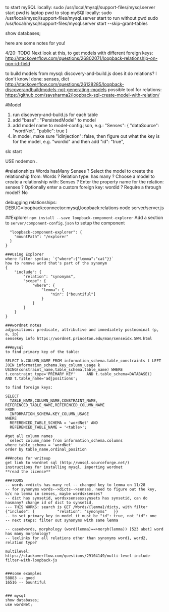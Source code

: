 to start mySQL locally: 
sudo /usr/local/mysql/support-files/mysql.server start
pwd is laptop pwd
to stop mySQl locally: 
sudo /usr/local/mysql/support-files/mysql.server start
to run without pwd
sudo /usr/local/mysql/support-files/mysql.server start --skip-grant-tables

show databases;

here are some notes for you!

4/20:
TODO Next
 look at this, to get models with different foreign keys: http://stackoverflow.com/questions/26802071/loopback-relationship-on-non-id-field

to build models from mysql: discovery-and-build.js
does it do relations? I don't know!
done: senses, dict
http://stackoverflow.com/questions/26128285/loopback-discoverandbuildmodels-not-generating-models
possible tool for relations: https://github.com/savsharma2/loopback-sql-create-model-with-relation/

#Model
1. run discovery-and-build.js for each table
2. add "base" : "PersistedModel" to model
3. add model name to model-config.json, e.g.:
 "Senses": {
    "dataSource": "wordNet",
    "public": true
  } 
4. in model, make sure 
    "idInjection": false,
   then figure out what the key is for the model, e.g. "wordid" and then add "id": "true",

  slc start 

  USE nodemon .

  #relationships
  Words hasMany Senses
  ? Select the model to create the relationship from: Words
? Relation type: has many
? Choose a model to create a relationship with: Senses
? Enter the property name for the relation: senses
? Optionally enter a custom foreign key: wordid
? Require a through model? No

debugging relationships: DEBUG=loopback:connector:mysql,loopback:relations node server/server.js


  ##Explorer
  `npm install --save loopback-component-explorer` 
  Add a section to `server/component-config.json` to setup the component
```{
  "loopback-component-explorer": {
    "mountPath": "/explorer"
  }
}

###Using Explorer
where filter syntax; `{"where":{"lemma":"cat"}}`
how to remove word that's part of the synonym
{
	"include": {
		"relation": "synonyms",
		"scope": {
			"where": {
				"lemma": {
					"nin": ["bountiful"]
				}
			}
		}
	}
}

###wordnet notes
adjpositions: predicate, attributive and immediately postnominal (p, a, ip)
sensekey info https://wordnet.princeton.edu/man/senseidx.5WN.html

###mysql
to find primary key of the table: 

SELECT k.COLUMN_NAME FROM information_schema.table_constraints t LEFT JOIN information_schema.key_column_usage k USING(constraint_name,table_schema,table_name) WHERE t.constraint_type='PRIMARY KEY'     AND t.table_schema=DATABASE()     AND t.table_name='adjpositions';

to find foreign keys:

SELECT 
  TABLE_NAME,COLUMN_NAME,CONSTRAINT_NAME, REFERENCED_TABLE_NAME,REFERENCED_COLUMN_NAME
FROM
  INFORMATION_SCHEMA.KEY_COLUMN_USAGE
WHERE
  REFERENCED_TABLE_SCHEMA = 'wordNet' AND
  REFERENCED_TABLE_NAME = '<table>';

#get all column names
  select column_name from information_schema.columns
where table_schema = 'wordNet'
order by table_name,ordinal_position

###notes for writeup
get link to wordnet sql (http://wnsql.sourceforge.net/)
instructions for installing mysql, importing wordnet
**read the license**

###TODOS
-- words->>dicts has many rel -- changed key to lemma on 11/28
-- for synonyms words-->dicts-->senses, need to figure out the key, b/c no lemma in senses, maybe wordsxsenses?
-- dict has synsetid, wordsxsensesxsynsets has synsetid, can do hasmany? change id of dict to synsetid, 
--- THIS WORKS: search is GET /Words/{lemma}/dicts, with filter {"include": {          "relation": "synonyms"   }}
-- to set primary key in model it must be "id": true, not "id": one
-- next steps: filter out synonyms with same lemma

-- casedwords, morphology (word(lemma)==>morph(lemma)) [523 abet] word has many morphology? 
-- lexlinks for all relations other than synonyms word1, word2, relation type?

multilevel: 
https://stackoverflow.com/questions/29104149/multi-level-include-filter-with-loopback-js


###some examples
58883 -- good
16516 -- bountiful


### mysql
show databases;
use wordNet;